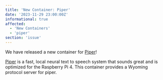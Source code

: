 ```yaml
---
title: 'New Container: Piper'
date: '2023-11-29 23:00:00Z'
informational: true
affected:
  - 'New Containers'
  - 'piper'
section: 'issue'
---
```

We have released a new container for [Piper](https://github.com/linuxserver/docker-piper/)!

[Piper](https://github.com/rhasspy/piper/) is a fast, local neural text to speech system that sounds great and is optimized for the Raspberry Pi 4. This container provides a Wyoming protocol server for piper.
